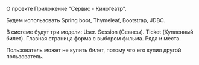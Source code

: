 О проекте
Приложение "Сервис - Кинотеатр".

Будем использовать Spring boot, Thymeleaf, Bootstrap, JDBC.

В системе будут три модели: User. Session (Сеансы). Ticket (Купленный билет).
Главная страница форма с выбором фильма. Ряда и места.

Пользователь может не купить билет, потому что его купил другой пользователь.